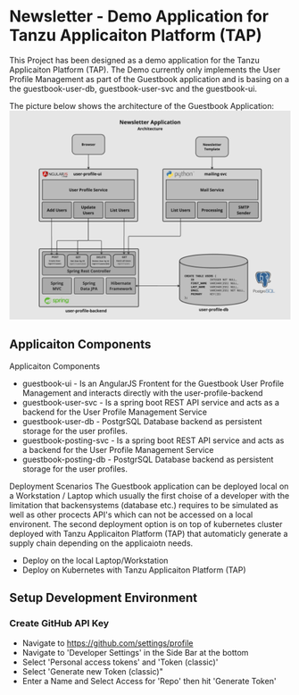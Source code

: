 # Newsletter - Demo Application for Tanzu Applicaiton Platform (TAP)
This Project has been designed as a demo application for the Tanzu Applicaiton Platform (TAP). The Demo currently only
implements the User Profile Management as part of the Guestbook application and is basing on a
the guestbook-user-db, guestbook-user-svc and the guestbook-ui.

The picture below shows the architecture of the Guestbook Application:
![guestbook-architecture](images/newsletter.jpg)

## Applicaiton Components
Applicaiton Components
- guestbook-ui - Is an AngularJS Frontent for the Guestbook User Profile Management and interacts directly with the user-profile-backend
- guestbook-user-svc - Is a spring boot REST API service and acts as a backend for the User Profile Management Service
- guestbook-user-db - PostgrSQL Database backend as persistent storage for the user profiles.
- guestbook-posting-svc - Is a spring boot REST API service and acts as a backend for the User Profile Management Service
- guestbook-posting-db - PostgrSQL Database backend as persistent storage for the user profiles.

Deployment Scenarios
The Guestbook application can be deployed local on a Workstation / Laptop which usually the first choise of a developer with the limitation
that backensystems (database etc.) requires to be simulated as well as other procects API's which can not be accessed on a local environent. The second 
deployment option is on top of kubernetes cluster deployed with Tanzu Applicaiton Platform (TAP) that automaticly generate a supply chain depending 
on the applicaiotn needs. 
- Deploy on the local Laptop/Workstation
- Deploy on Kubernetes with Tanzu Applicaiton Platform (TAP)

## Setup Development Environment
### Create GitHub API Key
- Navigate to https://github.com/settings/profile
- Navigate to 'Developer Settings' in the Side Bar at the bottom
- Select 'Personal access tokens' and 'Token (classic)'
- Select 'Generate new Token (classic)"
- Enter a Name and Select Access for 'Repo' then hit 'Generate Token'

